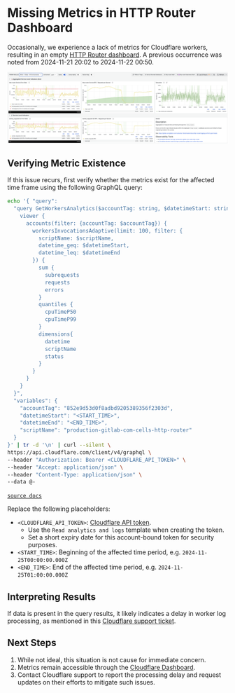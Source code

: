# Missing Metrics in HTTP Router Dashboard

Occasionally, we experience a lack of metrics for Cloudflare workers, resulting in an empty [HTTP Router dashboard](https://dashboards.gitlab.net/d/http-router-main/http-router3a-overview?from=now-24h&orgId=1&timezone=utc&to=now&var-PROMETHEUS_DS=e58c2f51-20f8-4f4b-ad48-2968782ca7d6&var-environment=gprd). A previous occurrence was noted from 2024-11-21 20:02 to 2024-11-22 00:50.

![](./missing_metrics.png)

## Verifying Metric Existence

If this issue recurs, first verify whether the metrics exist for the affected time frame using the following GraphQL query:

```bash
echo '{ "query":
  "query GetWorkersAnalytics($accountTag: string, $datetimeStart: string, $datetimeEnd: string, $scriptName: string) {
    viewer {
      accounts(filter: {accountTag: $accountTag}) {
        workersInvocationsAdaptive(limit: 100, filter: {
          scriptName: $scriptName,
          datetime_geq: $datetimeStart,
          datetime_leq: $datetimeEnd
        }) {
          sum {
            subrequests
            requests
            errors
          }
          quantiles {
            cpuTimeP50
            cpuTimeP99
          }
          dimensions{
            datetime
            scriptName
            status
          }
        }
      }
    }
  }",
  "variables": {
    "accountTag": "852e9d53d0f8adbd9205389356f2303d",
    "datetimeStart": "<START_TIME>",
    "datetimeEnd": "<END_TIME>",
    "scriptName": "production-gitlab-com-cells-http-router"
  }
}' | tr -d '\n' | curl --silent \
https://api.cloudflare.com/client/v4/graphql \
--header "Authorization: Bearer <CLOUDFLARE_API_TOKEN>" \
--header "Accept: application/json" \
--header "Content-Type: application/json" \
--data @-
```

[`source docs`](https://developers.cloudflare.com/analytics/graphql-api/tutorials/querying-workers-metrics/)

Replace the following placeholders:

- `<CLOUDFLARE_API_TOKEN>`: [Cloudflare API token](https://developers.cloudflare.com/fundamentals/api/get-started/create-token/).
  - Use the `Read analytics and logs` template when creating the token.
  - Set a short expiry date for this account-bound token for security purposes.
- `<START_TIME>`: Beginning of the affected time period, e.g. `2024-11-25T00:00:00.000Z`
- `<END_TIME>`: End of the affected time period, e.g. `2024-11-25T01:00:00.000Z`

## Interpreting Results

If data is present in the query results, it likely indicates a delay in worker log processing, as mentioned in this [Cloudflare support ticket](https://billing.support.cloudflare.com/support/s/case/500Nv00000GKlj7IAD/slack-escalation-gitlabcloudflaresupport-tkhandelwal-hi-team-waves-we-noticed-something-strange-with).

## Next Steps

1. While not ideal, this situation is not cause for immediate concern.
2. Metrics remain accessible through the [Cloudflare Dashboard](https://dash.cloudflare.com/852e9d53d0f8adbd9205389356f2303d/workers/services/view/production-gitlab-com-cells-http-router/production?time-window=1440&versionFilter=all).
3. Contact Cloudflare support to report the processing delay and request updates on their efforts to mitigate such issues.
